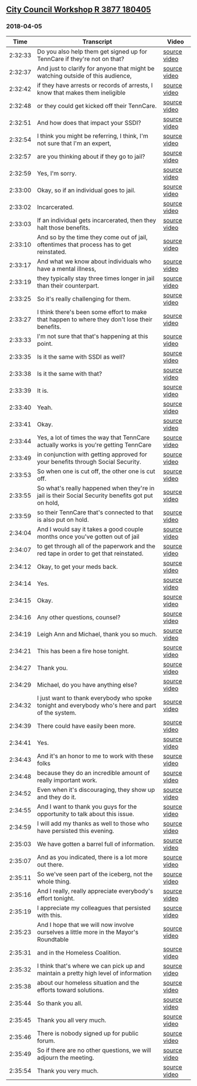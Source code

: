 ## [City Council Workshop R 3877 180405](https://archive.org/details/CityCouncilWorkshopR3877180405)
### 2018-04-05
| Time| Transcript| Video|
|---------|-------------------------------------------------------------------------------------------------------------------------------------------------------------------------|---------------------------------------------------------------------------------------|
| 2:32:33| Do you also help them get signed up for TennCare if they're not on that?| [source video](https://archive.org/details/CityCouncilWorkshopR3877180405?start=9153)|
| 2:32:37| And just to clarify for anyone that might be watching outside of this audience,| [source video](https://archive.org/details/CityCouncilWorkshopR3877180405?start=9157)|
| 2:32:42| if they have arrests or records of arrests, I know that makes them ineligible| [source video](https://archive.org/details/CityCouncilWorkshopR3877180405?start=9162)|
| 2:32:48| or they could get kicked off their TennCare.| [source video](https://archive.org/details/CityCouncilWorkshopR3877180405?start=9168)|
| 2:32:51| And how does that impact your SSDI?| [source video](https://archive.org/details/CityCouncilWorkshopR3877180405?start=9171)|
| 2:32:54| I think you might be referring, I think, I'm not sure that I'm an expert,| [source video](https://archive.org/details/CityCouncilWorkshopR3877180405?start=9174)|
| 2:32:57| are you thinking about if they go to jail?| [source video](https://archive.org/details/CityCouncilWorkshopR3877180405?start=9177)|
| 2:32:59| Yes, I'm sorry.| [source video](https://archive.org/details/CityCouncilWorkshopR3877180405?start=9179)|
| 2:33:00| Okay, so if an individual goes to jail.| [source video](https://archive.org/details/CityCouncilWorkshopR3877180405?start=9180)|
| 2:33:02| Incarcerated.| [source video](https://archive.org/details/CityCouncilWorkshopR3877180405?start=9182)|
| 2:33:03| If an individual gets incarcerated, then they halt those benefits.| [source video](https://archive.org/details/CityCouncilWorkshopR3877180405?start=9183)|
| 2:33:10| And so by the time they come out of jail, oftentimes that process has to get reinstated.| [source video](https://archive.org/details/CityCouncilWorkshopR3877180405?start=9190)|
| 2:33:17| And what we know about individuals who have a mental illness,| [source video](https://archive.org/details/CityCouncilWorkshopR3877180405?start=9197)|
| 2:33:19| they typically stay three times longer in jail than their counterpart.| [source video](https://archive.org/details/CityCouncilWorkshopR3877180405?start=9199)|
| 2:33:25| So it's really challenging for them.| [source video](https://archive.org/details/CityCouncilWorkshopR3877180405?start=9205)|
| 2:33:27| I think there's been some effort to make that happen to where they don't lose their benefits.| [source video](https://archive.org/details/CityCouncilWorkshopR3877180405?start=9207)|
| 2:33:33| I'm not sure that that's happening at this point.| [source video](https://archive.org/details/CityCouncilWorkshopR3877180405?start=9213)|
| 2:33:35| Is it the same with SSDI as well?| [source video](https://archive.org/details/CityCouncilWorkshopR3877180405?start=9215)|
| 2:33:38| Is it the same with that?| [source video](https://archive.org/details/CityCouncilWorkshopR3877180405?start=9218)|
| 2:33:39| It is.| [source video](https://archive.org/details/CityCouncilWorkshopR3877180405?start=9219)|
| 2:33:40| Yeah.| [source video](https://archive.org/details/CityCouncilWorkshopR3877180405?start=9220)|
| 2:33:41| Okay.| [source video](https://archive.org/details/CityCouncilWorkshopR3877180405?start=9221)|
| 2:33:44| Yes, a lot of times the way that TennCare actually works is you're getting TennCare| [source video](https://archive.org/details/CityCouncilWorkshopR3877180405?start=9224)|
| 2:33:49| in conjunction with getting approved for your benefits through Social Security.| [source video](https://archive.org/details/CityCouncilWorkshopR3877180405?start=9229)|
| 2:33:53| So when one is cut off, the other one is cut off.| [source video](https://archive.org/details/CityCouncilWorkshopR3877180405?start=9233)|
| 2:33:55| So what's really happened when they're in jail is their Social Security benefits got put on hold,| [source video](https://archive.org/details/CityCouncilWorkshopR3877180405?start=9235)|
| 2:33:59| so their TennCare that's connected to that is also put on hold.| [source video](https://archive.org/details/CityCouncilWorkshopR3877180405?start=9239)|
| 2:34:04| And I would say it takes a good couple months once you've gotten out of jail| [source video](https://archive.org/details/CityCouncilWorkshopR3877180405?start=9244)|
| 2:34:07| to get through all of the paperwork and the red tape in order to get that reinstated.| [source video](https://archive.org/details/CityCouncilWorkshopR3877180405?start=9247)|
| 2:34:12| Okay, to get your meds back.| [source video](https://archive.org/details/CityCouncilWorkshopR3877180405?start=9252)|
| 2:34:14| Yes.| [source video](https://archive.org/details/CityCouncilWorkshopR3877180405?start=9254)|
| 2:34:15| Okay.| [source video](https://archive.org/details/CityCouncilWorkshopR3877180405?start=9255)|
| 2:34:16| Any other questions, counsel?| [source video](https://archive.org/details/CityCouncilWorkshopR3877180405?start=9256)|
| 2:34:19| Leigh Ann and Michael, thank you so much.| [source video](https://archive.org/details/CityCouncilWorkshopR3877180405?start=9259)|
| 2:34:21| This has been a fire hose tonight.| [source video](https://archive.org/details/CityCouncilWorkshopR3877180405?start=9261)|
| 2:34:27| Thank you.| [source video](https://archive.org/details/CityCouncilWorkshopR3877180405?start=9267)|
| 2:34:29| Michael, do you have anything else?| [source video](https://archive.org/details/CityCouncilWorkshopR3877180405?start=9269)|
| 2:34:32| I just want to thank everybody who spoke tonight and everybody who's here and part of the system.| [source video](https://archive.org/details/CityCouncilWorkshopR3877180405?start=9272)|
| 2:34:39| There could have easily been more.| [source video](https://archive.org/details/CityCouncilWorkshopR3877180405?start=9279)|
| 2:34:41| Yes.| [source video](https://archive.org/details/CityCouncilWorkshopR3877180405?start=9281)|
| 2:34:43| And it's an honor to me to work with these folks| [source video](https://archive.org/details/CityCouncilWorkshopR3877180405?start=9283)|
| 2:34:48| because they do an incredible amount of really important work.| [source video](https://archive.org/details/CityCouncilWorkshopR3877180405?start=9288)|
| 2:34:52| Even when it's discouraging, they show up and they do it.| [source video](https://archive.org/details/CityCouncilWorkshopR3877180405?start=9292)|
| 2:34:55| And I want to thank you guys for the opportunity to talk about this issue.| [source video](https://archive.org/details/CityCouncilWorkshopR3877180405?start=9295)|
| 2:34:59| I will add my thanks as well to those who have persisted this evening.| [source video](https://archive.org/details/CityCouncilWorkshopR3877180405?start=9299)|
| 2:35:03| We have gotten a barrel full of information.| [source video](https://archive.org/details/CityCouncilWorkshopR3877180405?start=9303)|
| 2:35:07| And as you indicated, there is a lot more out there.| [source video](https://archive.org/details/CityCouncilWorkshopR3877180405?start=9307)|
| 2:35:11| So we've seen part of the iceberg, not the whole thing.| [source video](https://archive.org/details/CityCouncilWorkshopR3877180405?start=9311)|
| 2:35:16| And I really, really appreciate everybody's effort tonight.| [source video](https://archive.org/details/CityCouncilWorkshopR3877180405?start=9316)|
| 2:35:19| I appreciate my colleagues that persisted with this.| [source video](https://archive.org/details/CityCouncilWorkshopR3877180405?start=9319)|
| 2:35:23| And I hope that we will now involve ourselves a little more in the Mayor's Roundtable| [source video](https://archive.org/details/CityCouncilWorkshopR3877180405?start=9323)|
| 2:35:31| and in the Homeless Coalition.| [source video](https://archive.org/details/CityCouncilWorkshopR3877180405?start=9331)|
| 2:35:32| I think that's where we can pick up and maintain a pretty high level of information| [source video](https://archive.org/details/CityCouncilWorkshopR3877180405?start=9332)|
| 2:35:38| about our homeless situation and the efforts toward solutions.| [source video](https://archive.org/details/CityCouncilWorkshopR3877180405?start=9338)|
| 2:35:44| So thank you all.| [source video](https://archive.org/details/CityCouncilWorkshopR3877180405?start=9344)|
| 2:35:45| Thank you all very much.| [source video](https://archive.org/details/CityCouncilWorkshopR3877180405?start=9345)|
| 2:35:46| There is nobody signed up for public forum.| [source video](https://archive.org/details/CityCouncilWorkshopR3877180405?start=9346)|
| 2:35:49| So if there are no other questions, we will adjourn the meeting.| [source video](https://archive.org/details/CityCouncilWorkshopR3877180405?start=9349)|
| 2:35:54| Thank you very much.| [source video](https://archive.org/details/CityCouncilWorkshopR3877180405?start=9354)|
